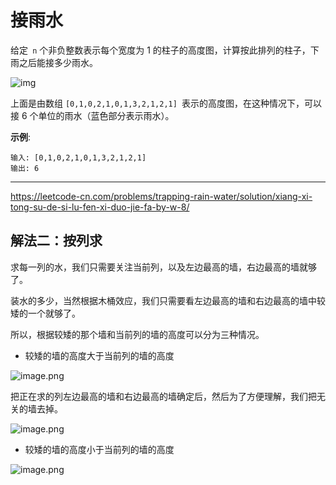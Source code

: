 # 接雨水

给定` n` 个非负整数表示每个宽度为 1 的柱子的高度图，计算按此排列的柱子，下雨之后能接多少雨水。

 ![img](https://assets.leetcode-cn.com/aliyun-lc-upload/uploads/2018/10/22/rainwatertrap.png) 

上面是由数组 `[0,1,0,2,1,0,1,3,2,1,2,1] `表示的高度图，在这种情况下，可以接 6 个单位的雨水（蓝色部分表示雨水）。

**示例**:

```
输入: [0,1,0,2,1,0,1,3,2,1,2,1]
输出: 6
```

---

 https://leetcode-cn.com/problems/trapping-rain-water/solution/xiang-xi-tong-su-de-si-lu-fen-xi-duo-jie-fa-by-w-8/ 

## 解法二：按列求

求每一列的水，我们只需要关注当前列，以及左边最高的墙，右边最高的墙就够了。

装水的多少，当然根据木桶效应，我们只需要看左边最高的墙和右边最高的墙中较矮的一个就够了。

所以，根据较矮的那个墙和当前列的墙的高度可以分为三种情况。

* 较矮的墙的高度大于当前列的墙的高度

![image.png](https://pic.leetcode-cn.com/542754f4431d93141920185252aee31664a96dd17285b92dfe390e9e977bebb1-image.png)

 把正在求的列左边最高的墙和右边最高的墙确定后，然后为了方便理解，我们把无关的墙去掉。 

![image.png](https://pic.leetcode-cn.com/fecc535fe1e90c9e47e528e919857643c66d094fa73ac0c493da621d7d99ccc0-image.png)

*  较矮的墙的高度小于当前列的墙的高度 

![image.png](https://pic.leetcode-cn.com/19a50c8f4125c01349ad32d069f564b51fbb4347fd91eae079b6ec1a46c1ccee-image.png)
